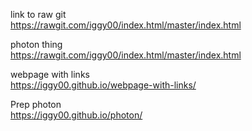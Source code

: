 link to raw git<br>
https://rawgit.com/iggy00/index.html/master/index.html<br>



photon thing<br>
https://rawgit.com/iggy00/index.html/master/index.html <br>

webpage with links<br>
https://iggy00.github.io/webpage-with-links/ <br>


Prep photon<br>
https://iggy00.github.io/photon/
